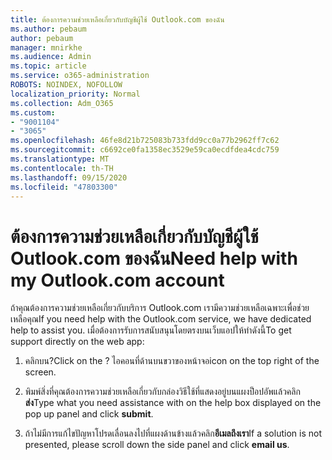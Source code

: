 ```yaml
---
title: ต้องการความช่วยเหลือเกี่ยวกับบัญชีผู้ใช้ Outlook.com ของฉัน
ms.author: pebaum
author: pebaum
manager: mnirkhe
ms.audience: Admin
ms.topic: article
ms.service: o365-administration
ROBOTS: NOINDEX, NOFOLLOW
localization_priority: Normal
ms.collection: Adm_O365
ms.custom:
- "9001104"
- "3065"
ms.openlocfilehash: 46fe8d21b725083b733fdd9cc0a77b2962ff7c62
ms.sourcegitcommit: c6692ce0fa1358ec3529e59ca0ecdfdea4cdc759
ms.translationtype: MT
ms.contentlocale: th-TH
ms.lasthandoff: 09/15/2020
ms.locfileid: "47803300"
---
```

# <a name="need-help-with-my-outlookcom-account"></a><span data-ttu-id="179b6-102">ต้องการความช่วยเหลือเกี่ยวกับบัญชีผู้ใช้ Outlook.com ของฉัน</span><span class="sxs-lookup"><span data-stu-id="179b6-102">Need help with my Outlook.com account</span></span>

<span data-ttu-id="179b6-103">ถ้าคุณต้องการความช่วยเหลือเกี่ยวกับบริการ Outlook.com เรามีความช่วยเหลือเฉพาะเพื่อช่วยเหลือคุณ</span><span class="sxs-lookup"><span data-stu-id="179b6-103">If you need help with the Outlook.com service, we have dedicated help to assist you.</span></span> <span data-ttu-id="179b6-104">เมื่อต้องการรับการสนับสนุนโดยตรงบนเว็บแอปให้ทำดังนี้</span><span class="sxs-lookup"><span data-stu-id="179b6-104">To get support directly on the web app:</span></span> 

1. <span data-ttu-id="179b6-105">คลิกบน?</span><span class="sxs-lookup"><span data-stu-id="179b6-105">Click on the ?</span></span> <span data-ttu-id="179b6-106">ไอคอนที่ด้านบนขวาของหน้าจอ</span><span class="sxs-lookup"><span data-stu-id="179b6-106">icon on the top right of the screen.</span></span> 

2. <span data-ttu-id="179b6-107">พิมพ์สิ่งที่คุณต้องการความช่วยเหลือเกี่ยวกับกล่องวิธีใช้ที่แสดงอยู่บนแผงป็อปอัพแล้วคลิก**ส่ง**</span><span class="sxs-lookup"><span data-stu-id="179b6-107">Type what you need assistance with on the help box displayed on the pop up panel and click **submit**.</span></span> 

3. <span data-ttu-id="179b6-108">ถ้าไม่มีการแก้ไขปัญหาโปรดเลื่อนลงไปที่แผงด้านข้างแล้วคลิก**อีเมลถึงเรา**</span><span class="sxs-lookup"><span data-stu-id="179b6-108">If a solution is not presented, please scroll down the side panel and click **email us**.</span></span>
